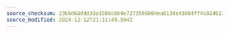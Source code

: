 ```yaml
---
source_checksum: 23b6d68ddd39a1508c6b0e7273598804ea013de43084ff4c02d623943162406a
source_modified: 2024-12-12T21:11:49.594Z
---
```


